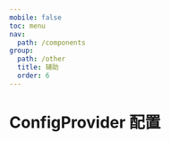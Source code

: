 ```yaml
---
mobile: false
toc: menu
nav:
  path: /components
group:
  path: /other
  title: 辅助
  order: 6
---
```


# ConfigProvider 配置
